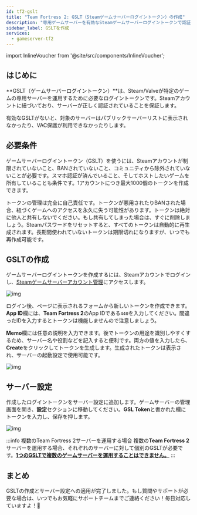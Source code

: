 ```yaml
---
id: tf2-gslt
title: "Team Fortress 2: GSLT（Steamゲームサーバーログイントークン）の作成"
description: "専用ゲームサーバーを有効なSteamゲームサーバーログイントークンで認証し、正しくリスト表示＆VAC保護を受ける方法 → 今すぐチェック"
sidebar_label: GSLTを作成
services:
  - gameserver-tf2
---
```


import InlineVoucher from '@site/src/components/InlineVoucher';



## はじめに

**GSLT（ゲームサーバーログイントークン）**は、Steam/Valveが特定のゲームの専用サーバーを運用するために必要なログイントークンです。Steamアカウントに紐づいており、サーバーが正しく認証されていることを保証します。

有効なGSLTがないと、対象のサーバーはパブリックサーバーリストに表示されなかったり、VAC保護が利用できなかったりします。

<InlineVoucher />



## 必要条件

ゲームサーバーログイントークン（GSLT）を使うには、Steamアカウントが制限されていないこと、BANされていないこと、コミュニティから除外されていないことが必要です。スマホ認証が済んでいること、そしてホストしたいゲームを所有していることも条件です。1アカウントにつき最大1000個のトークンを作成できます。

トークンの管理は完全に自己責任です。トークンが悪用されたりBANされた場合、紐づくゲームへのアクセスを永久に失う可能性があります。トークンは絶対に他人と共有しないでください。もし共有してしまった場合は、すぐに削除しましょう。Steamパスワードをリセットすると、すべてのトークンは自動的に再生成されます。長期間使われていないトークンは期限切れになりますが、いつでも再作成可能です。



## GSLTの作成
ゲームサーバーログイントークンを作成するには、Steamアカウントでログインし、[Steamゲームサーバーアカウント管理](https://steamcommunity.com/dev/managegameservers)にアクセスします。


![img](https://screensaver01.zap-hosting.com/index.php/s/WaMsyscboqCtNHA/preview)

ログイン後、ページに表示されるフォームから新しいトークンを作成できます。**App ID**欄には、**Team Fortress 2**のApp IDである`440`を入力してください。間違ったIDを入力するとトークンは機能しませんので注意しましょう。

**Memo**欄には任意の説明を入力できます。後でトークンの用途を識別しやすくするため、サーバー名や役割などを記入すると便利です。両方の値を入力したら、**Create**をクリックしてトークンを生成します。生成されたトークンは表示され、サーバーの起動設定で使用可能です。

![img](https://screensaver01.zap-hosting.com/index.php/s/z7DQwCJENepeHdC/download)

## サーバー設定

作成したログイントークンをサーバー設定に追加します。ゲームサーバーの管理画面を開き、**設定**セクションに移動してください。**GSL Token**と書かれた欄にトークンを入力し、保存を押します。

![img](https://screensaver01.zap-hosting.com/index.php/s/tzJiT4nTZo2nWMz/preview)

:::info 複数のTeam Fortress 2サーバーを運用する場合
複数の**Team Fortress 2**サーバーを運用する場合、それぞれのサーバーに対して個別のGSLTが必要です。<u>**1つのGSLTで複数のゲームサーバーを運用することはできません。**</u>
:::



## まとめ

GSLTの作成とサーバー設定への適用が完了しました。もし質問やサポートが必要な場合は、いつでもお気軽にサポートチームまでご連絡ください！毎日対応していますよ！🙂

<InlineVoucher />